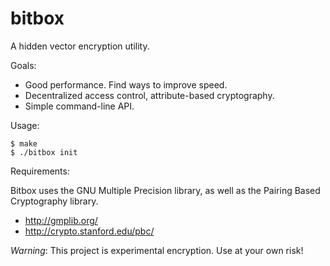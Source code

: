 bitbox
======

A hidden vector encryption utility.

Goals:

* Good performance. Find ways to improve speed.
* Decentralized access control, attribute-based cryptography.
* Simple command-line API.

Usage:

```shell
$ make
$ ./bitbox init
```

Requirements:

Bitbox uses the GNU Multiple Precision library, as well as the Pairing Based Cryptography library.

* http://gmplib.org/
* http://crypto.stanford.edu/pbc/

_Warning_: This project is experimental encryption. Use at your own risk!
